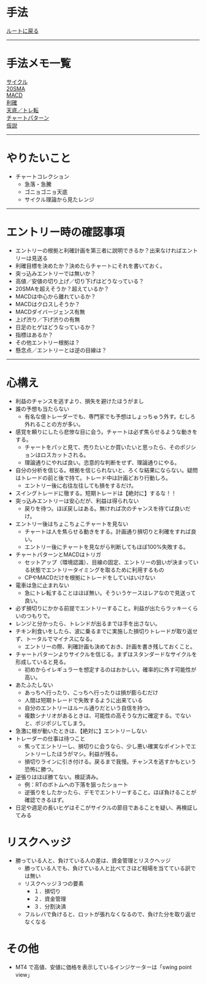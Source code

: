 # 手法
[ルートに戻る](../readme.md)  

---
# 手法メモ一覧
[サイクル](サイクル/main.md)  
[20SMA](20SMA/main.md)  
[MACD](MACD/main.md)  
[利確](利確/main.md)  
[天底／トレ転](天底-トレ転/main.md)  
[チャートパターン](チャートパターン/main.md)  
[仮説](仮説/main.md)  

---
# やりたいこと
- チャートコレクション
  - 急落・急騰
  - ゴニョゴニョ天底
  - サイクル理論から見たレンジ

---
# エントリー時の確認事項
- エントリーの根拠と利確計画を第三者に説明できるか？出来なければエントリーは見送る
- 利確目標を決めたか？決めたらチャートにそれを書いておく。
- 突っ込みエントリーでは無いか？
- 高値／安値の切り上げ／切り下げはどうなっている？
- 20SMAを超えそうか？超えているか？
- MACDは中心から離れているか？
- MACDはクロスしそうか？
- MACDダイバージェンス有無
- 上げ渋り／下げ渋りの有無
- 日足のヒゲはどうなっているか？
- 指標はあるか？
- その他エントリー根拠は？
- 懸念点／エントリーとは逆の目線は？

---
# 心構え
- 利益のチャンスを逃すより、損失を避けたほうがまし
- 誰の予想も当たらない
  - 有名な億トレーダーでも、専門家でも予想はしょっちゅう外す。むしろ外れることの方が多い。
- 感覚を頼りにしたら悲惨な目に会う。チャートは必ず焦らせるような動きをする。
  - チャートをパッと見て、売りたいとか買いたいと思ったら、そのポジションはロスカットされる。
  - 理論通りにやれば良い。恣意的な判断をせず、理論通りにやる。
- 自分の分析を信じる。根拠を信じられないと、ろくな結果にならない。疑問はトレードの前と後で持て。トレード中は計画どおり行動しろ。
  - エントリー後に右往左往しても損をするだけ。
- スイングトレードに徹する。短期トレードは【絶対に】するな！！
- 突っ込みエントリーは安心だが、利益は得られない
  - 戻りを待つ。ほぼ戻しはある。無ければ次のチャンスを待てば良いだけ。
- エントリー後はちょこちょこチャートを見ない
  - チャートは人を焦らせる動きをする。計画通り損切りと利確をすれば良い。
  - エントリー後にチャートを見ながら判断してもほぼ100%失敗する。
- チャートパターンとMACDはトリガ
  - セットアップ（環境認識）、目線の固定、エントリーの狙いが決まっている状態でエントリータイミングを取るために利用するもの
  - CPやMACDだけを根拠にトレードをしていはいけない
- 電車は急に止まれない
  - 急にトレ転することはほぼ無い。そういうケースはレアなので見送って良い。
- 必ず損切りにかかる前提でエントリーすること。利益が出たらラッキーくらいのつもりで。
- レンジと分かったら、トレンドが出るまでは手を出さない。
- チキン利食いをしたら、波に乗るまでに実施した損切りトレードが取り返せず、トータルでマイナスになる。
  - エントリーの際、利確計画も決めておき、計画を書き残しておくこと。
- チャートパターンよりサイクルを信じる。まずはスタンダードなサイクルを形成していると見る。
  - 初めからイレギュラーを想定するのはおかしい。確率的に外す可能性が高い。
- あたふたしない
  - あっちへ行ったり、こっちへ行ったりは損が膨らむだけ
  - 人間は短期トレードで失敗するように出来ている
  - 自分のエントリーはルール通りだという自信を持つ。
  - 複数シナリオがあるときは、可能性の高そうな方に確定する。でないと、ポジポジしてしまう。
- 急激に根が動いたときは、【絶対に】エントリーしない
- トレーダーの仕事は待つこと
  - 焦ってエントリーし、損切りに会うなら、少し悪い確実なポイントでエントリーしたほうがマシ。利益が残る。
  - 損切りラインに引き付ける。戻るまで我慢。チャンスを逃すかもという恐怖に勝つ。
- 逆張りはほぼ勝てない。検証済み。
  - 例：RTのボトムへの下落を狙ったショート
  - 逆張りをしたかったら、デモでエントリーすること。ほぼ負けることが確認できるはず。
- 日足や週足の長いヒゲはそこがサイクルの節目であることを疑い、再検証してみる

# リスクヘッジ
- 勝っている人と、負けている人の差は、資金管理とリスクヘッジ
  - 勝っている人でも、負けている人と比べてさほど相場を当てている訳では無い
  - リスクヘッジ３つの要素
    - １．損切り
    - ２．資金管理
    - ３．分割決済
  - フルレバで負けると、ロットが張れなくなるので、負けた分を取り返せなくなる

# その他
- MT4 で高値、安値に価格を表示しているインジケーターは「swing point view」

